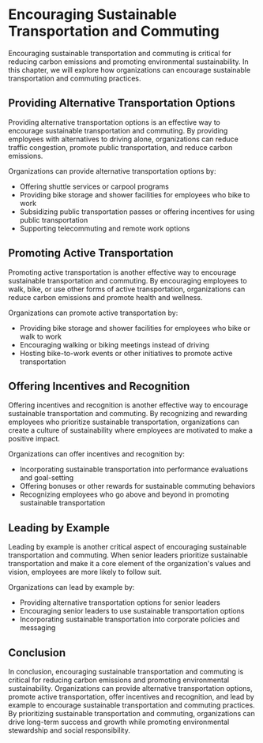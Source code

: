 Encouraging Sustainable Transportation and Commuting
===================================================================================================

Encouraging sustainable transportation and commuting is critical for reducing carbon emissions and promoting environmental sustainability. In this chapter, we will explore how organizations can encourage sustainable transportation and commuting practices.

Providing Alternative Transportation Options
--------------------------------------------

Providing alternative transportation options is an effective way to encourage sustainable transportation and commuting. By providing employees with alternatives to driving alone, organizations can reduce traffic congestion, promote public transportation, and reduce carbon emissions.

Organizations can provide alternative transportation options by:

* Offering shuttle services or carpool programs
* Providing bike storage and shower facilities for employees who bike to work
* Subsidizing public transportation passes or offering incentives for using public transportation
* Supporting telecommuting and remote work options

Promoting Active Transportation
-------------------------------

Promoting active transportation is another effective way to encourage sustainable transportation and commuting. By encouraging employees to walk, bike, or use other forms of active transportation, organizations can reduce carbon emissions and promote health and wellness.

Organizations can promote active transportation by:

* Providing bike storage and shower facilities for employees who bike or walk to work
* Encouraging walking or biking meetings instead of driving
* Hosting bike-to-work events or other initiatives to promote active transportation

Offering Incentives and Recognition
-----------------------------------

Offering incentives and recognition is another effective way to encourage sustainable transportation and commuting. By recognizing and rewarding employees who prioritize sustainable transportation, organizations can create a culture of sustainability where employees are motivated to make a positive impact.

Organizations can offer incentives and recognition by:

* Incorporating sustainable transportation into performance evaluations and goal-setting
* Offering bonuses or other rewards for sustainable commuting behaviors
* Recognizing employees who go above and beyond in promoting sustainable transportation

Leading by Example
------------------

Leading by example is another critical aspect of encouraging sustainable transportation and commuting. When senior leaders prioritize sustainable transportation and make it a core element of the organization's values and vision, employees are more likely to follow suit.

Organizations can lead by example by:

* Providing alternative transportation options for senior leaders
* Encouraging senior leaders to use sustainable transportation options
* Incorporating sustainable transportation into corporate policies and messaging

Conclusion
----------

In conclusion, encouraging sustainable transportation and commuting is critical for reducing carbon emissions and promoting environmental sustainability. Organizations can provide alternative transportation options, promote active transportation, offer incentives and recognition, and lead by example to encourage sustainable transportation and commuting practices. By prioritizing sustainable transportation and commuting, organizations can drive long-term success and growth while promoting environmental stewardship and social responsibility.
